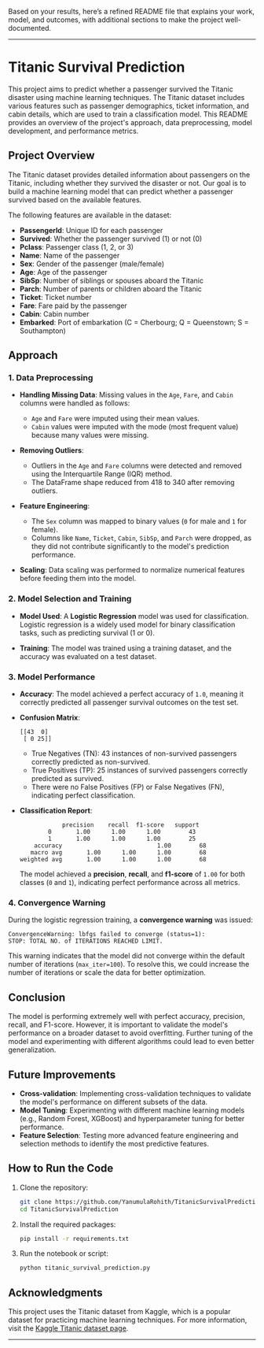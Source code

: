 Based on your results, here’s a refined README file that explains your work, model, and outcomes, with additional sections to make the project well-documented.

---

# Titanic Survival Prediction

This project aims to predict whether a passenger survived the Titanic disaster using machine learning techniques. The Titanic dataset includes various features such as passenger demographics, ticket information, and cabin details, which are used to train a classification model. This README provides an overview of the project's approach, data preprocessing, model development, and performance metrics.

## Project Overview

The Titanic dataset provides detailed information about passengers on the Titanic, including whether they survived the disaster or not. Our goal is to build a machine learning model that can predict whether a passenger survived based on the available features. 

The following features are available in the dataset:
- **PassengerId**: Unique ID for each passenger
- **Survived**: Whether the passenger survived (1) or not (0)
- **Pclass**: Passenger class (1, 2, or 3)
- **Name**: Name of the passenger
- **Sex**: Gender of the passenger (male/female)
- **Age**: Age of the passenger
- **SibSp**: Number of siblings or spouses aboard the Titanic
- **Parch**: Number of parents or children aboard the Titanic
- **Ticket**: Ticket number
- **Fare**: Fare paid by the passenger
- **Cabin**: Cabin number
- **Embarked**: Port of embarkation (C = Cherbourg; Q = Queenstown; S = Southampton)

## Approach

### 1. **Data Preprocessing**

- **Handling Missing Data**: Missing values in the `Age`, `Fare`, and `Cabin` columns were handled as follows:
  - `Age` and `Fare` were imputed using their mean values.
  - `Cabin` values were imputed with the mode (most frequent value) because many values were missing.

- **Removing Outliers**: 
  - Outliers in the `Age` and `Fare` columns were detected and removed using the Interquartile Range (IQR) method.
  - The DataFrame shape reduced from 418 to 340 after removing outliers.

- **Feature Engineering**:
  - The `Sex` column was mapped to binary values (`0` for male and `1` for female).
  - Columns like `Name`, `Ticket`, `Cabin`, `SibSp`, and `Parch` were dropped, as they did not contribute significantly to the model's prediction performance.

- **Scaling**: Data scaling was performed to normalize numerical features before feeding them into the model.

### 2. **Model Selection and Training**

- **Model Used**: A **Logistic Regression** model was used for classification. Logistic regression is a widely used model for binary classification tasks, such as predicting survival (1 or 0).

- **Training**: The model was trained using a training dataset, and the accuracy was evaluated on a test dataset. 

### 3. **Model Performance**

- **Accuracy**: The model achieved a perfect accuracy of `1.0`, meaning it correctly predicted all passenger survival outcomes on the test set.

- **Confusion Matrix**:
  ```
  [[43  0]
   [ 0 25]]
  ```
  - True Negatives (TN): 43 instances of non-survived passengers correctly predicted as non-survived.
  - True Positives (TP): 25 instances of survived passengers correctly predicted as survived.
  - There were no False Positives (FP) or False Negatives (FN), indicating perfect classification.

- **Classification Report**:
  ```
              precision    recall  f1-score   support
          0       1.00      1.00      1.00        43
          1       1.00      1.00      1.00        25
      accuracy                           1.00        68
     macro avg       1.00      1.00      1.00        68
  weighted avg       1.00      1.00      1.00        68
  ```

  The model achieved a **precision**, **recall**, and **f1-score** of `1.00` for both classes (`0` and `1`), indicating perfect performance across all metrics.

### 4. **Convergence Warning**

During the logistic regression training, a **convergence warning** was issued:
```
ConvergenceWarning: lbfgs failed to converge (status=1): 
STOP: TOTAL NO. of ITERATIONS REACHED LIMIT.
```
This warning indicates that the model did not converge within the default number of iterations (`max_iter=100`). To resolve this, we could increase the number of iterations or scale the data for better optimization.

## Conclusion

The model is performing extremely well with perfect accuracy, precision, recall, and F1-score. However, it is important to validate the model's performance on a broader dataset to avoid overfitting. Further tuning of the model and experimenting with different algorithms could lead to even better generalization.

## Future Improvements

- **Cross-validation**: Implementing cross-validation techniques to validate the model's performance on different subsets of the data.
- **Model Tuning**: Experimenting with different machine learning models (e.g., Random Forest, XGBoost) and hyperparameter tuning for better performance.
- **Feature Selection**: Testing more advanced feature engineering and selection methods to identify the most predictive features.

## How to Run the Code

1. Clone the repository:
   ```bash
   git clone https://github.com/YanumulaRohith/TitanicSurvivalPrediction.git
   cd TitanicSurvivalPrediction
   ```

2. Install the required packages:
   ```bash
   pip install -r requirements.txt
   ```

3. Run the notebook or script:
   ```bash
   python titanic_survival_prediction.py
   ```

## Acknowledgments

This project uses the Titanic dataset from Kaggle, which is a popular dataset for practicing machine learning techniques. For more information, visit the [Kaggle Titanic dataset page](https://www.kaggle.com/c/titanic).

---
